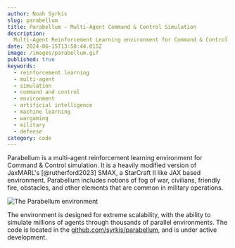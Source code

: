 ```yaml
---
author: Noah Syrkis
slug: parabellum
title: Parabellum — Multi-Agent Command & Control Simulation
description:
  Multi-Agent Reinforcement Learning environment for Command & Control simulation
date: 2024-06-15T13:50:44.015Z
image: /images/parabellum.gif
published: true
keywords:
  - reinforcement learning
  - multi-agent
  - simulation
  - command and control
  - environment
  - artificial intelligence
  - machine learning
  - wargaming
  - military
  - defense
category: code
---
```


Parabellum is a multi-agent reinforcement learning environment for Command & Control simulation. It is a heavily modified version of JaxMARL's [@rutherford2023] SMAX, a StarCraft II like JAX based environment. Parabellum includes notions of fog of war, civilians, friendly fire, obstacles, and other elements that are common in military operations.

![The Parabellum environment](/images/parabellum.gif)

 The environment is designed for extreme scalability, with the ability to simulate millions of agents through thousands of parallel environments. The code is located in the [github.com/syrkis/parabellum](https://github.com/syrkis/parabellum), and is under active development.
